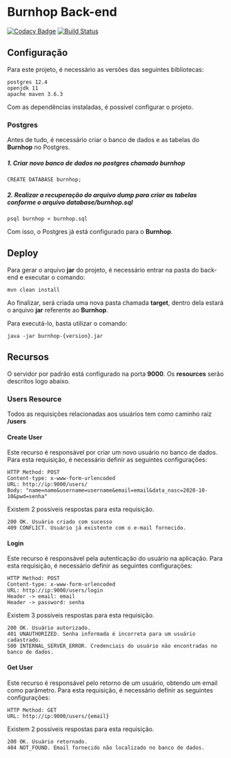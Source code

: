 # Burnhop Back-end

[![Codacy Badge](https://api.codacy.com/project/badge/Grade/319616e76be94bf6a30e768ff084dbfd)](https://app.codacy.com/gh/wandsu/burnhop-server?utm_source=github.com&utm_medium=referral&utm_content=wandsu/burnhop-server&utm_campaign=Badge_Grade)
[![Build Status](https://travis-ci.com/wandsu/burnhop-server.svg?branch=dev)](https://travis-ci.com/wandsu/burnhop-server)

## Configuração

Para este projeto, é necessário as versões das seguintes bibliotecas:

    postgres 12.4
    openjdk 11
    apache maven 3.6.3
    
Com as dependências instaladas, é possível configurar o projeto.

### Postgres

Antes de tudo, é necessário criar o banco de dados e as tabelas do **Burnhop** no Postgres. 

##### 1. Criar novo banco de dados no postgres chamado burnhop

    CREATE DATABASE burnhop;

##### 2. Realizar a recuperação do arquivo dump para criar as tabelas conforme o arquivo database/burnhop.sql

    psql burnhop < burnhop.sql

Com isso, o Postgres já está configurado para o **Burnhop**.

## Deploy

Para gerar o arquivo **jar** do projeto, é necessário entrar na pasta do back-end e executar o comando:

    mvn clean install
    
Ao finalizar, será criada uma nova pasta chamada **target**, dentro dela estará o arquivo **jar** referente ao **Burnhop**.

Para executá-lo, basta utilizar o comando:

    java -jar burnhop-{version}.jar
    
## Recursos

O servidor por padrão está configurado na porta **9000**. 
Os **resources** serão descritos logo abaixo.

### Users Resource

Todos as requisições relacionadas aos usuários tem como caminho raiz **/users**

#### Create User

Este recurso é responsável por criar um novo usuário no banco de dados.
Para esta requisição, é necessário definir as seguintes configurações:

    HTTP Method: POST
    Content-type: x-www-form-urlencoded
    URL: http://ip:9000/users/
    Body: "name=name&username=username&email=email&data_nasc=2020-10-10&pwd=senha"

Existem 2 possíveis respostas para esta requisição.

    200 OK. Usuário criado com sucesso
    409 CONFLICT. Usuário já existente com o e-mail fornecido.

#### Login

Este recurso é responsável pela autenticação do usuário na aplicação.
Para esta requisição, é necessário definir as seguintes configurações:

    HTTP Method: POST
    Content-type: x-www-form-urlencoded
    URL: http://ip:9000/users/login
    Header -> email: email
    Header -> password: senha

Existem 3 possíveis respostas para esta requisição.

    200 OK. Usuário autorizado.
    401 UNAUTHORIZED. Senha informada é incorreta para um usuário cadastrado.
    500 INTERNAL_SERVER_ERROR. Credenciais do usuário não encontradas no banco de dados.

#### Get User

Este recurso é responsável pelo retorno de um usuário, obtendo um email como parâmetro.
Para esta requisição, é necessário definir as seguintes configurações:

    HTTP Method: GET
    URL: http://ip:9000/users/{email}

Existem 2 possíveis respostas para esta requisição.

    200 OK. Usuário retornado.
    404 NOT_FOUND. Email fornecido não localizado no banco de dados.